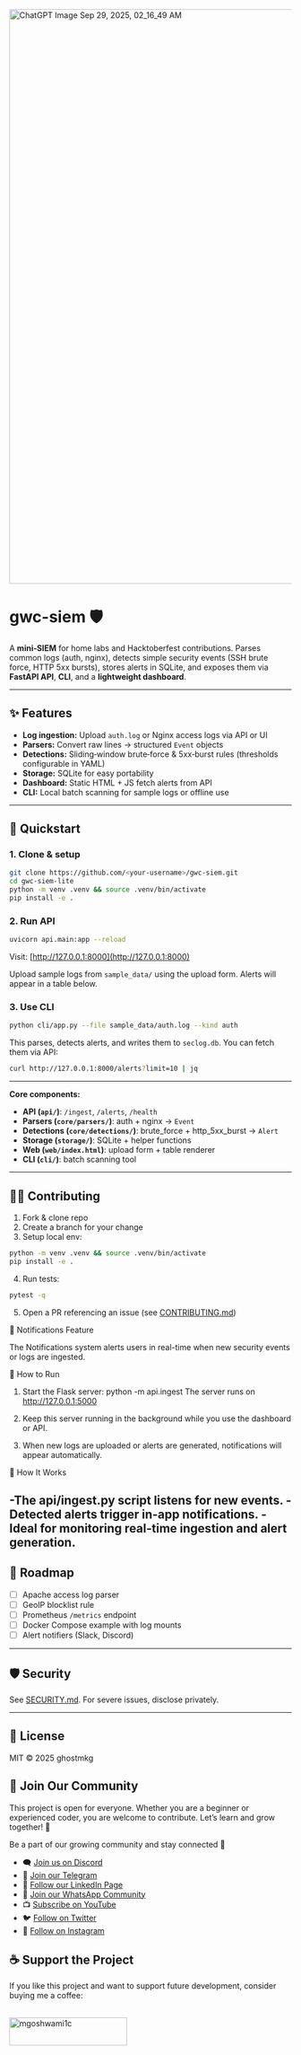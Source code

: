 <img width="1536" height="1024" alt="ChatGPT Image Sep 29, 2025, 02_16_49 AM" src="https://github.com/user-attachments/assets/17e7065e-791d-473f-9066-cdbde083e32e" />

# gwc-siem 🛡️

A **mini‑SIEM** for home labs and Hacktoberfest contributions. Parses common logs (auth, nginx), detects simple security events (SSH brute force, HTTP 5xx bursts), stores alerts in SQLite, and exposes them via **FastAPI API**, **CLI**, and a **lightweight dashboard**.


---

## ✨ Features

* **Log ingestion:** Upload `auth.log` or Nginx access logs via API or UI
* **Parsers:** Convert raw lines → structured `Event` objects
* **Detections:** Sliding‑window brute‑force & 5xx‑burst rules (thresholds configurable in YAML)
* **Storage:** SQLite for easy portability
* **Dashboard:** Static HTML + JS fetch alerts from API
* **CLI:** Local batch scanning for sample logs or offline use

---

## 🚀 Quickstart

### 1. Clone & setup

```bash
git clone https://github.com/<your-username>/gwc-siem.git
cd gwc-siem-lite
python -m venv .venv && source .venv/bin/activate
pip install -e .
```

### 2. Run API

```bash
uvicorn api.main:app --reload
```

Visit: [http://127.0.0.1:8000](http://127.0.0.1:8000)

Upload sample logs from `sample_data/` using the upload form. Alerts will appear in a table below.

### 3. Use CLI

```bash
python cli/app.py --file sample_data/auth.log --kind auth
```

This parses, detects alerts, and writes them to `seclog.db`. You can fetch them via API:

```bash
curl http://127.0.0.1:8000/alerts?limit=10 | jq
```

---

**Core components:**

* **API (`api/`)**: `/ingest`, `/alerts`, `/health`
* **Parsers (`core/parsers/`)**: auth + nginx → `Event`
* **Detections (`core/detections/`)**: brute_force + http_5xx_burst → `Alert`
* **Storage (`storage/`)**: SQLite + helper functions
* **Web (`web/index.html`)**: upload form + table renderer
* **CLI (`cli/`)**: batch scanning tool

---

## 🧑‍💻 Contributing

1. Fork & clone repo
2. Create a branch for your change
3. Setup local env:

```bash
python -m venv .venv && source .venv/bin/activate
pip install -e .
```

4. Run tests:

```bash
pytest -q
```

5. Open a PR referencing an issue (see [CONTRIBUTING.md](CONTRIBUTING.md))

🔔 Notifications Feature

The Notifications system alerts users in real-time when new security events or logs are ingested.

🧩 How to Run

1. Start the Flask server:
python -m api.ingest
The server runs on http://127.0.0.1:5000

2. Keep this server running in the background while you use the dashboard or API.

3. When new logs are uploaded or alerts are generated, notifications will appear automatically.

🧠 How It Works

-The api/ingest.py script listens for new events.
-Detected alerts trigger in-app notifications.
-Ideal for monitoring real-time ingestion and alert generation.
---

## 📌 Roadmap

* [ ] Apache access log parser
* [ ] GeoIP blocklist rule
* [ ] Prometheus `/metrics` endpoint
* [ ] Docker Compose example with log mounts
* [ ] Alert notifiers (Slack, Discord)

---

## 🛡️ Security

See [SECURITY.md](SECURITY.md). For severe issues, disclose privately.

---



## 📄 License

MIT © 2025 ghostmkg

## 📢 Join Our Community
This project is open for everyone. Whether you are a beginner or experienced coder, you are welcome to contribute. Let’s learn and grow together! 🌱


Be a part of our growing community and stay connected 🚀  

- 🗨️ [Join us on Discord](https://discord.gg/YMJp48qbwR)
- 📢 [Join our Telegram](https://t.me/gwcacademy)
- 💼 [Follow our LinkedIn Page](https://www.linkedin.com/company/gwc-academy/)  
- 💬 [Join our WhatsApp Community](https://whatsapp.com/channel/0029ValnoT1CBtxNi4lt8h1s)
- 📺 [Subscribe on YouTube](https://www.youtube.com/c/growwithcode?sub_confirmation=1)  
- 🐦 [Follow on Twitter](https://x.com/goshwami_manish) 
- 📸 [Follow on Instagram](https://www.instagram.com/grow_with_code)  


## ☕ Support the Project
<p>If you like this project and want to support future development, consider buying me a coffee:</p><br>
<a href="https://www.buymeacoffee.com/mgoshwami1c"> <img align="left" src="https://cdn.buymeacoffee.com/buttons/v2/default-yellow.png" height="50" width="210" alt="mgoshwami1c" ></a>
  
  <br><br/>
